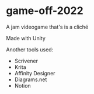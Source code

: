 # game-off-2022
A jam videogame that's is a cliché 

Made with Unity

Another tools used:
- Scrivener
- Krita
- Affinity Designer
- Diagrams.net
- Notion
